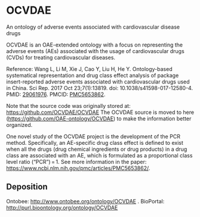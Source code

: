 # OCVDAE
An ontology of adverse events associated with cardiovascular disease drugs

OCVDAE is an OAE-extended ontology with a focus on representing the adverse events (AEs) associated with the usage of cardiovascular drugs (CVDs) for treating cardiovascular diseases.

Reference: Wang L, Li M, Xie J, Cao Y, Liu H, He Y. Ontology-based systematical representation and drug class effect analysis of package insert-reported adverse events associated with cardiovascular drugs used in China. Sci Rep. 2017 Oct 23;7(1):13819. doi: 10.1038/s41598-017-12580-4. PMID: [29061976](https://www.ncbi.nlm.nih.gov/pubmed/29061976). PMCID: [PMC5653862](https://www.ncbi.nlm.nih.gov/pmc/articles/PMC5653862/).

Note that the source code was originally stored at: https://github.com/OCVDAE/OCVDAE The OCVDAE source is moved to here (https://github.com/OAE-ontology/OCVDAE) to make the information better organized.

One novel study of the OCVDAE project is the development of the PCR method. Specifically, an AE-specific drug class effect is defined to exist when all the drugs (drug chemical ingredients or drug products) in a drug class are associated with an AE, which is formulated as a proportional class level ratio (“PCR”) = 1. See more information in the paper: https://www.ncbi.nlm.nih.gov/pmc/articles/PMC5653862/.

## Deposition

Ontobee: http://www.ontobee.org/ontology/OCVDAE .
BioPortal: http://purl.bioontology.org/ontology/OCVDAE
